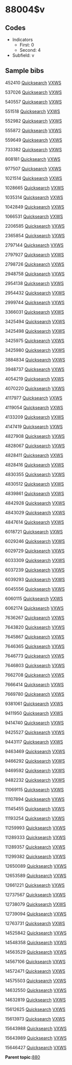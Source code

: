 # 88004$v

## Codes

-   Indicators
    -   First: 0
    -   Second: 4
-   Subfield: v

## Sample bibs

452410 [Quicksearch](https://search.library.yale.edu/catalog/452410) [VXWS](http://prodorbis.library.yale.edu:7014/vxws/GetHoldingsService?bibId=452410)

537026 [Quicksearch](https://search.library.yale.edu/catalog/537026) [VXWS](http://prodorbis.library.yale.edu:7014/vxws/GetHoldingsService?bibId=537026)

540557 [Quicksearch](https://search.library.yale.edu/catalog/540557) [VXWS](http://prodorbis.library.yale.edu:7014/vxws/GetHoldingsService?bibId=540557)

551518 [Quicksearch](https://search.library.yale.edu/catalog/551518) [VXWS](http://prodorbis.library.yale.edu:7014/vxws/GetHoldingsService?bibId=551518)

552982 [Quicksearch](https://search.library.yale.edu/catalog/552982) [VXWS](http://prodorbis.library.yale.edu:7014/vxws/GetHoldingsService?bibId=552982)

555872 [Quicksearch](https://search.library.yale.edu/catalog/555872) [VXWS](http://prodorbis.library.yale.edu:7014/vxws/GetHoldingsService?bibId=555872)

559649 [Quicksearch](https://search.library.yale.edu/catalog/559649) [VXWS](http://prodorbis.library.yale.edu:7014/vxws/GetHoldingsService?bibId=559649)

733382 [Quicksearch](https://search.library.yale.edu/catalog/733382) [VXWS](http://prodorbis.library.yale.edu:7014/vxws/GetHoldingsService?bibId=733382)

808181 [Quicksearch](https://search.library.yale.edu/catalog/808181) [VXWS](http://prodorbis.library.yale.edu:7014/vxws/GetHoldingsService?bibId=808181)

977507 [Quicksearch](https://search.library.yale.edu/catalog/977507) [VXWS](http://prodorbis.library.yale.edu:7014/vxws/GetHoldingsService?bibId=977507)

1021514 [Quicksearch](https://search.library.yale.edu/catalog/1021514) [VXWS](http://prodorbis.library.yale.edu:7014/vxws/GetHoldingsService?bibId=1021514)

1028665 [Quicksearch](https://search.library.yale.edu/catalog/1028665) [VXWS](http://prodorbis.library.yale.edu:7014/vxws/GetHoldingsService?bibId=1028665)

1035314 [Quicksearch](https://search.library.yale.edu/catalog/1035314) [VXWS](http://prodorbis.library.yale.edu:7014/vxws/GetHoldingsService?bibId=1035314)

1042849 [Quicksearch](https://search.library.yale.edu/catalog/1042849) [VXWS](http://prodorbis.library.yale.edu:7014/vxws/GetHoldingsService?bibId=1042849)

1066531 [Quicksearch](https://search.library.yale.edu/catalog/1066531) [VXWS](http://prodorbis.library.yale.edu:7014/vxws/GetHoldingsService?bibId=1066531)

2206585 [Quicksearch](https://search.library.yale.edu/catalog/2206585) [VXWS](http://prodorbis.library.yale.edu:7014/vxws/GetHoldingsService?bibId=2206585)

2365854 [Quicksearch](https://search.library.yale.edu/catalog/2365854) [VXWS](http://prodorbis.library.yale.edu:7014/vxws/GetHoldingsService?bibId=2365854)

2797144 [Quicksearch](https://search.library.yale.edu/catalog/2797144) [VXWS](http://prodorbis.library.yale.edu:7014/vxws/GetHoldingsService?bibId=2797144)

2797927 [Quicksearch](https://search.library.yale.edu/catalog/2797927) [VXWS](http://prodorbis.library.yale.edu:7014/vxws/GetHoldingsService?bibId=2797927)

2798726 [Quicksearch](https://search.library.yale.edu/catalog/2798726) [VXWS](http://prodorbis.library.yale.edu:7014/vxws/GetHoldingsService?bibId=2798726)

2948758 [Quicksearch](https://search.library.yale.edu/catalog/2948758) [VXWS](http://prodorbis.library.yale.edu:7014/vxws/GetHoldingsService?bibId=2948758)

2954138 [Quicksearch](https://search.library.yale.edu/catalog/2954138) [VXWS](http://prodorbis.library.yale.edu:7014/vxws/GetHoldingsService?bibId=2954138)

2954432 [Quicksearch](https://search.library.yale.edu/catalog/2954432) [VXWS](http://prodorbis.library.yale.edu:7014/vxws/GetHoldingsService?bibId=2954432)

2999744 [Quicksearch](https://search.library.yale.edu/catalog/2999744) [VXWS](http://prodorbis.library.yale.edu:7014/vxws/GetHoldingsService?bibId=2999744)

3366031 [Quicksearch](https://search.library.yale.edu/catalog/3366031) [VXWS](http://prodorbis.library.yale.edu:7014/vxws/GetHoldingsService?bibId=3366031)

3425494 [Quicksearch](https://search.library.yale.edu/catalog/3425494) [VXWS](http://prodorbis.library.yale.edu:7014/vxws/GetHoldingsService?bibId=3425494)

3425498 [Quicksearch](https://search.library.yale.edu/catalog/3425498) [VXWS](http://prodorbis.library.yale.edu:7014/vxws/GetHoldingsService?bibId=3425498)

3425975 [Quicksearch](https://search.library.yale.edu/catalog/3425975) [VXWS](http://prodorbis.library.yale.edu:7014/vxws/GetHoldingsService?bibId=3425975)

3425980 [Quicksearch](https://search.library.yale.edu/catalog/3425980) [VXWS](http://prodorbis.library.yale.edu:7014/vxws/GetHoldingsService?bibId=3425980)

3884834 [Quicksearch](https://search.library.yale.edu/catalog/3884834) [VXWS](http://prodorbis.library.yale.edu:7014/vxws/GetHoldingsService?bibId=3884834)

3948737 [Quicksearch](https://search.library.yale.edu/catalog/3948737) [VXWS](http://prodorbis.library.yale.edu:7014/vxws/GetHoldingsService?bibId=3948737)

4054219 [Quicksearch](https://search.library.yale.edu/catalog/4054219) [VXWS](http://prodorbis.library.yale.edu:7014/vxws/GetHoldingsService?bibId=4054219)

4070220 [Quicksearch](https://search.library.yale.edu/catalog/4070220) [VXWS](http://prodorbis.library.yale.edu:7014/vxws/GetHoldingsService?bibId=4070220)

4117977 [Quicksearch](https://search.library.yale.edu/catalog/4117977) [VXWS](http://prodorbis.library.yale.edu:7014/vxws/GetHoldingsService?bibId=4117977)

4119054 [Quicksearch](https://search.library.yale.edu/catalog/4119054) [VXWS](http://prodorbis.library.yale.edu:7014/vxws/GetHoldingsService?bibId=4119054)

4133209 [Quicksearch](https://search.library.yale.edu/catalog/4133209) [VXWS](http://prodorbis.library.yale.edu:7014/vxws/GetHoldingsService?bibId=4133209)

4147419 [Quicksearch](https://search.library.yale.edu/catalog/4147419) [VXWS](http://prodorbis.library.yale.edu:7014/vxws/GetHoldingsService?bibId=4147419)

4827908 [Quicksearch](https://search.library.yale.edu/catalog/4827908) [VXWS](http://prodorbis.library.yale.edu:7014/vxws/GetHoldingsService?bibId=4827908)

4828067 [Quicksearch](https://search.library.yale.edu/catalog/4828067) [VXWS](http://prodorbis.library.yale.edu:7014/vxws/GetHoldingsService?bibId=4828067)

4828411 [Quicksearch](https://search.library.yale.edu/catalog/4828411) [VXWS](http://prodorbis.library.yale.edu:7014/vxws/GetHoldingsService?bibId=4828411)

4828416 [Quicksearch](https://search.library.yale.edu/catalog/4828416) [VXWS](http://prodorbis.library.yale.edu:7014/vxws/GetHoldingsService?bibId=4828416)

4830355 [Quicksearch](https://search.library.yale.edu/catalog/4830355) [VXWS](http://prodorbis.library.yale.edu:7014/vxws/GetHoldingsService?bibId=4830355)

4830512 [Quicksearch](https://search.library.yale.edu/catalog/4830512) [VXWS](http://prodorbis.library.yale.edu:7014/vxws/GetHoldingsService?bibId=4830512)

4839861 [Quicksearch](https://search.library.yale.edu/catalog/4839861) [VXWS](http://prodorbis.library.yale.edu:7014/vxws/GetHoldingsService?bibId=4839861)

4842928 [Quicksearch](https://search.library.yale.edu/catalog/4842928) [VXWS](http://prodorbis.library.yale.edu:7014/vxws/GetHoldingsService?bibId=4842928)

4843029 [Quicksearch](https://search.library.yale.edu/catalog/4843029) [VXWS](http://prodorbis.library.yale.edu:7014/vxws/GetHoldingsService?bibId=4843029)

4847614 [Quicksearch](https://search.library.yale.edu/catalog/4847614) [VXWS](http://prodorbis.library.yale.edu:7014/vxws/GetHoldingsService?bibId=4847614)

6018721 [Quicksearch](https://search.library.yale.edu/catalog/6018721) [VXWS](http://prodorbis.library.yale.edu:7014/vxws/GetHoldingsService?bibId=6018721)

6029246 [Quicksearch](https://search.library.yale.edu/catalog/6029246) [VXWS](http://prodorbis.library.yale.edu:7014/vxws/GetHoldingsService?bibId=6029246)

6029729 [Quicksearch](https://search.library.yale.edu/catalog/6029729) [VXWS](http://prodorbis.library.yale.edu:7014/vxws/GetHoldingsService?bibId=6029729)

6033309 [Quicksearch](https://search.library.yale.edu/catalog/6033309) [VXWS](http://prodorbis.library.yale.edu:7014/vxws/GetHoldingsService?bibId=6033309)

6037239 [Quicksearch](https://search.library.yale.edu/catalog/6037239) [VXWS](http://prodorbis.library.yale.edu:7014/vxws/GetHoldingsService?bibId=6037239)

6039293 [Quicksearch](https://search.library.yale.edu/catalog/6039293) [VXWS](http://prodorbis.library.yale.edu:7014/vxws/GetHoldingsService?bibId=6039293)

6045556 [Quicksearch](https://search.library.yale.edu/catalog/6045556) [VXWS](http://prodorbis.library.yale.edu:7014/vxws/GetHoldingsService?bibId=6045556)

6060115 [Quicksearch](https://search.library.yale.edu/catalog/6060115) [VXWS](http://prodorbis.library.yale.edu:7014/vxws/GetHoldingsService?bibId=6060115)

6062174 [Quicksearch](https://search.library.yale.edu/catalog/6062174) [VXWS](http://prodorbis.library.yale.edu:7014/vxws/GetHoldingsService?bibId=6062174)

7636267 [Quicksearch](https://search.library.yale.edu/catalog/7636267) [VXWS](http://prodorbis.library.yale.edu:7014/vxws/GetHoldingsService?bibId=7636267)

7643820 [Quicksearch](https://search.library.yale.edu/catalog/7643820) [VXWS](http://prodorbis.library.yale.edu:7014/vxws/GetHoldingsService?bibId=7643820)

7645867 [Quicksearch](https://search.library.yale.edu/catalog/7645867) [VXWS](http://prodorbis.library.yale.edu:7014/vxws/GetHoldingsService?bibId=7645867)

7646365 [Quicksearch](https://search.library.yale.edu/catalog/7646365) [VXWS](http://prodorbis.library.yale.edu:7014/vxws/GetHoldingsService?bibId=7646365)

7646773 [Quicksearch](https://search.library.yale.edu/catalog/7646773) [VXWS](http://prodorbis.library.yale.edu:7014/vxws/GetHoldingsService?bibId=7646773)

7646803 [Quicksearch](https://search.library.yale.edu/catalog/7646803) [VXWS](http://prodorbis.library.yale.edu:7014/vxws/GetHoldingsService?bibId=7646803)

7662708 [Quicksearch](https://search.library.yale.edu/catalog/7662708) [VXWS](http://prodorbis.library.yale.edu:7014/vxws/GetHoldingsService?bibId=7662708)

7666414 [Quicksearch](https://search.library.yale.edu/catalog/7666414) [VXWS](http://prodorbis.library.yale.edu:7014/vxws/GetHoldingsService?bibId=7666414)

7669780 [Quicksearch](https://search.library.yale.edu/catalog/7669780) [VXWS](http://prodorbis.library.yale.edu:7014/vxws/GetHoldingsService?bibId=7669780)

9381061 [Quicksearch](https://search.library.yale.edu/catalog/9381061) [VXWS](http://prodorbis.library.yale.edu:7014/vxws/GetHoldingsService?bibId=9381061)

9411950 [Quicksearch](https://search.library.yale.edu/catalog/9411950) [VXWS](http://prodorbis.library.yale.edu:7014/vxws/GetHoldingsService?bibId=9411950)

9414740 [Quicksearch](https://search.library.yale.edu/catalog/9414740) [VXWS](http://prodorbis.library.yale.edu:7014/vxws/GetHoldingsService?bibId=9414740)

9425527 [Quicksearch](https://search.library.yale.edu/catalog/9425527) [VXWS](http://prodorbis.library.yale.edu:7014/vxws/GetHoldingsService?bibId=9425527)

9443117 [Quicksearch](https://search.library.yale.edu/catalog/9443117) [VXWS](http://prodorbis.library.yale.edu:7014/vxws/GetHoldingsService?bibId=9443117)

9463469 [Quicksearch](https://search.library.yale.edu/catalog/9463469) [VXWS](http://prodorbis.library.yale.edu:7014/vxws/GetHoldingsService?bibId=9463469)

9466292 [Quicksearch](https://search.library.yale.edu/catalog/9466292) [VXWS](http://prodorbis.library.yale.edu:7014/vxws/GetHoldingsService?bibId=9466292)

9469592 [Quicksearch](https://search.library.yale.edu/catalog/9469592) [VXWS](http://prodorbis.library.yale.edu:7014/vxws/GetHoldingsService?bibId=9469592)

9482232 [Quicksearch](https://search.library.yale.edu/catalog/9482232) [VXWS](http://prodorbis.library.yale.edu:7014/vxws/GetHoldingsService?bibId=9482232)

11069115 [Quicksearch](https://search.library.yale.edu/catalog/11069115) [VXWS](http://prodorbis.library.yale.edu:7014/vxws/GetHoldingsService?bibId=11069115)

11107894 [Quicksearch](https://search.library.yale.edu/catalog/11107894) [VXWS](http://prodorbis.library.yale.edu:7014/vxws/GetHoldingsService?bibId=11107894)

11145455 [Quicksearch](https://search.library.yale.edu/catalog/11145455) [VXWS](http://prodorbis.library.yale.edu:7014/vxws/GetHoldingsService?bibId=11145455)

11193254 [Quicksearch](https://search.library.yale.edu/catalog/11193254) [VXWS](http://prodorbis.library.yale.edu:7014/vxws/GetHoldingsService?bibId=11193254)

11259993 [Quicksearch](https://search.library.yale.edu/catalog/11259993) [VXWS](http://prodorbis.library.yale.edu:7014/vxws/GetHoldingsService?bibId=11259993)

11289333 [Quicksearch](https://search.library.yale.edu/catalog/11289333) [VXWS](http://prodorbis.library.yale.edu:7014/vxws/GetHoldingsService?bibId=11289333)

11289357 [Quicksearch](https://search.library.yale.edu/catalog/11289357) [VXWS](http://prodorbis.library.yale.edu:7014/vxws/GetHoldingsService?bibId=11289357)

11299382 [Quicksearch](https://search.library.yale.edu/catalog/11299382) [VXWS](http://prodorbis.library.yale.edu:7014/vxws/GetHoldingsService?bibId=11299382)

12650089 [Quicksearch](https://search.library.yale.edu/catalog/12650089) [VXWS](http://prodorbis.library.yale.edu:7014/vxws/GetHoldingsService?bibId=12650089)

12653589 [Quicksearch](https://search.library.yale.edu/catalog/12653589) [VXWS](http://prodorbis.library.yale.edu:7014/vxws/GetHoldingsService?bibId=12653589)

12661221 [Quicksearch](https://search.library.yale.edu/catalog/12661221) [VXWS](http://prodorbis.library.yale.edu:7014/vxws/GetHoldingsService?bibId=12661221)

12737567 [Quicksearch](https://search.library.yale.edu/catalog/12737567) [VXWS](http://prodorbis.library.yale.edu:7014/vxws/GetHoldingsService?bibId=12737567)

12738079 [Quicksearch](https://search.library.yale.edu/catalog/12738079) [VXWS](http://prodorbis.library.yale.edu:7014/vxws/GetHoldingsService?bibId=12738079)

12739094 [Quicksearch](https://search.library.yale.edu/catalog/12739094) [VXWS](http://prodorbis.library.yale.edu:7014/vxws/GetHoldingsService?bibId=12739094)

12763731 [Quicksearch](https://search.library.yale.edu/catalog/12763731) [VXWS](http://prodorbis.library.yale.edu:7014/vxws/GetHoldingsService?bibId=12763731)

14525842 [Quicksearch](https://search.library.yale.edu/catalog/14525842) [VXWS](http://prodorbis.library.yale.edu:7014/vxws/GetHoldingsService?bibId=14525842)

14548358 [Quicksearch](https://search.library.yale.edu/catalog/14548358) [VXWS](http://prodorbis.library.yale.edu:7014/vxws/GetHoldingsService?bibId=14548358)

14563529 [Quicksearch](https://search.library.yale.edu/catalog/14563529) [VXWS](http://prodorbis.library.yale.edu:7014/vxws/GetHoldingsService?bibId=14563529)

14567106 [Quicksearch](https://search.library.yale.edu/catalog/14567106) [VXWS](http://prodorbis.library.yale.edu:7014/vxws/GetHoldingsService?bibId=14567106)

14572471 [Quicksearch](https://search.library.yale.edu/catalog/14572471) [VXWS](http://prodorbis.library.yale.edu:7014/vxws/GetHoldingsService?bibId=14572471)

14575503 [Quicksearch](https://search.library.yale.edu/catalog/14575503) [VXWS](http://prodorbis.library.yale.edu:7014/vxws/GetHoldingsService?bibId=14575503)

14632550 [Quicksearch](https://search.library.yale.edu/catalog/14632550) [VXWS](http://prodorbis.library.yale.edu:7014/vxws/GetHoldingsService?bibId=14632550)

14632819 [Quicksearch](https://search.library.yale.edu/catalog/14632819) [VXWS](http://prodorbis.library.yale.edu:7014/vxws/GetHoldingsService?bibId=14632819)

15612625 [Quicksearch](https://search.library.yale.edu/catalog/15612625) [VXWS](http://prodorbis.library.yale.edu:7014/vxws/GetHoldingsService?bibId=15612625)

15613973 [Quicksearch](https://search.library.yale.edu/catalog/15613973) [VXWS](http://prodorbis.library.yale.edu:7014/vxws/GetHoldingsService?bibId=15613973)

15643988 [Quicksearch](https://search.library.yale.edu/catalog/15643988) [VXWS](http://prodorbis.library.yale.edu:7014/vxws/GetHoldingsService?bibId=15643988)

15643989 [Quicksearch](https://search.library.yale.edu/catalog/15643989) [VXWS](http://prodorbis.library.yale.edu:7014/vxws/GetHoldingsService?bibId=15643989)

15646427 [Quicksearch](https://search.library.yale.edu/catalog/15646427) [VXWS](http://prodorbis.library.yale.edu:7014/vxws/GetHoldingsService?bibId=15646427)

**Parent topic:**[880](../../tags/880/880.md)

